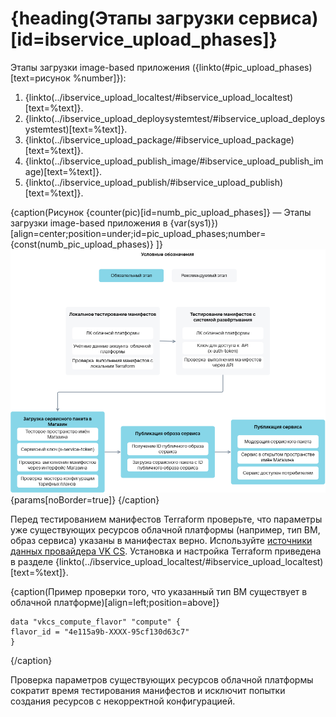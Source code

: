 # {heading(Этапы загрузки сервиса)[id=ibservice_upload_phases]}

Этапы загрузки image-based приложения ({linkto(#pic_upload_phases)[text=рисунок %number]}):

1. {linkto(../ibservice_upload_localtest/#ibservice_upload_localtest)[text=%text]}.
1. {linkto(../ibservice_upload_deploysystemtest/#ibservice_upload_deploysystemtest)[text=%text]}.
1. {linkto(../ibservice_upload_package/#ibservice_upload_package)[text=%text]}.
1. {linkto(../ibservice_upload_publish_image/#ibservice_upload_publish_image)[text=%text]}.
1. {linkto(../ibservice_upload_publish/#ibservice_upload_publish)[text=%text]}.

{caption(Рисунок {counter(pic)[id=numb_pic_upload_phases]} — Этапы загрузки image-based приложения в {var(sys1)})[align=center;position=under;id=pic_upload_phases;number={const(numb_pic_upload_phases)} ]}
![pic1](../../../assets/IB_upload_phases.png){params[noBorder=true]}
{/caption}

Перед тестированием манифестов Terraform проверьте, что параметры уже существующих ресурсов облачной платформы (например, тип ВМ, образ сервиса) указаны в манифестах верно. Используйте [источники данных провайдера VK CS](https://github.com/vk-cs/terraform-provider-vkcs/tree/master/docs/data-sources). Установка и настройка Terraform приведена в разделе {linkto(../ibservice_upload_localtest/#ibservice_upload_localtest)[text=%text]}.

{caption(Пример проверки того, что указанный тип ВМ существует в облачной платформе)[align=left;position=above]}
```hcl
data "vkcs_compute_flavor" "compute" {
flavor_id = "4e115a9b-XXXX-95cf130d63c7"
}
```
{/caption}

<info>

Проверка параметров существующих ресурсов облачной платформы сократит время тестирования манифестов и исключит попытки создания ресурсов с некорректной конфигурацией.

</info>
